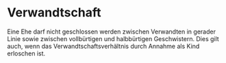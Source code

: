 # Verwandtschaft

Eine Ehe darf nicht geschlossen werden zwischen Verwandten in gerader Linie sowie zwischen vollbürtigen und halbbürtigen Geschwistern. Dies gilt auch, wenn das Verwandtschaftsverhältnis durch Annahme als Kind erloschen ist.